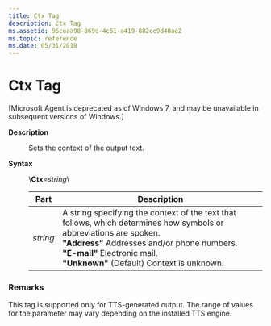 ```yaml
---
title: Ctx Tag
description: Ctx Tag
ms.assetid: 96ceaa98-869d-4c51-a419-882cc9d40ae2
ms.topic: reference
ms.date: 05/31/2018
---
```


# Ctx Tag

\[Microsoft Agent is deprecated as of Windows 7, and may be unavailable in subsequent versions of Windows.\]

<dl> <dt>

<span id="Description"></span><span id="description"></span><span id="DESCRIPTION"></span>**Description**
</dt> <dd>

Sets the context of the output text.

</dd> <dt>

<span id="Syntax"></span><span id="syntax"></span><span id="SYNTAX"></span>**Syntax**
</dt> <dd>

\\**Ctx**=*string*\\



| Part     | Description                                                                                                                                                                                                                                                                                      |
|----------|--------------------------------------------------------------------------------------------------------------------------------------------------------------------------------------------------------------------------------------------------------------------------------------------------|
| *string* | A string specifying the context of the text that follows, which determines how symbols or abbreviations are spoken.<br/> **"Address"**    Addresses and/or phone numbers.<br/> **"E-mail"**    Electronic mail.<br/> **"Unknown"**    (Default) Context is unknown.<br/> |



 

</dd> </dl>

### Remarks

This tag is supported only for TTS-generated output. The range of values for the parameter may vary depending on the installed TTS engine.

 

 






